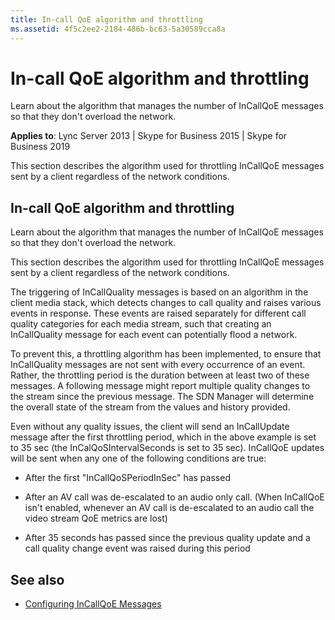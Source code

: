 ```yaml
---
title: In-call QoE algorithm and throttling
ms.assetid: 4f5c2ee2-2184-486b-bc63-5a30589cca8a
---
```



# In-call QoE algorithm and throttling
Learn about the algorithm that manages the number of InCallQoE messages so that they don't overload the network.

**Applies to**: Lync Server 2013 | Skype for Business 2015 | Skype for Business 2019
 
This section describes the algorithm used for throttling InCallQoE messages sent by a client regardless of the network conditions.

## In-call QoE algorithm and throttling

Learn about the algorithm that manages the number of InCallQoE messages so that they don't overload the network.
  
    
    
This section describes the algorithm used for throttling InCallQoE messages sent by a client regardless of the network conditions. 
  
    
    
The triggering of InCallQuality messages is based on an algorithm in the client media stack, which detects changes to call quality and raises various events in response. These events are raised separately for different call quality categories for each media stream, such that creating an InCallQuality message for each event can potentially flood a network. 
  
    
    
To prevent this, a throttling algorithm has been implemented, to ensure that InCallQuality messages are not sent with every occurrence of an event. Rather, the throttling period is the duration between at least two of these messages. A following message might report multiple quality changes to the stream since the previous message. The SDN Manager will determine the overall state of the stream from the values and history provided. 
  
    
    
Even without any quality issues, the client will send an InCallUpdate message after the first throttling period, which in the above example is set to 35 sec (the InCalQoSIntervalSeconds is set to 35 sec). InCallQoE updates will be sent when any one of the following conditions are true: 

- After the first "InCallQoSPeriodInSec" has passed
    
  
- After an AV call was de-escalated to an audio only call. (When InCallQoE isn't enabled, whenever an AV call is de-escalated to an audio call the video stream QoE metrics are lost)
    
  
- After 35 seconds has passed since the previous quality update and a call quality change event was raised during this period 
   

## See also

- [Configuring InCallQoE Messages](configuring-incallqoe-messages.md)
    
  

